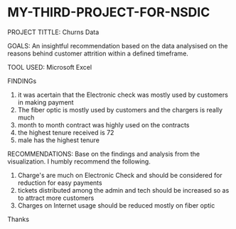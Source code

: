 # MY-THIRD-PROJECT-FOR-NSDIC

PROJECT TITTLE: Churns Data 

GOALS: An insightful recommendation based on the data analysised on the reasons behind customer attrition within a defined timeframe. 

TOOL USED: Microsoft Excel

FINDINGs
1) it was acertain that the Electronic check was mostly used by customers in making payment 
2) The fiber optic is mostly used by customers and the chargers is really much
3) month to month contract was highly used on the contracts 
4) the highest tenure received is 72 
5) male has the highest tenure 

RECOMMENDATIONS: 
    Base on the findings and analysis from the visualization. I humbly recommend the following.

1) Charge's are much on Electronic Check and should be considered for reduction for easy payments 
2) tickets distributed among the admin and tech should be increased so as to attract more customers 
3) Charges on Internet usage should be reduced mostly on fiber optic 

Thanks
